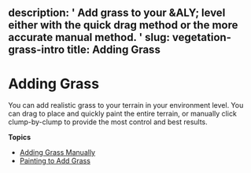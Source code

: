 description: ' Add grass to your &ALY; level either with the quick drag method or
  the more accurate manual method. '
slug: vegetation-grass-intro
title: Adding Grass
---
# Adding Grass<a name="vegetation-grass-intro"></a>

You can add realistic grass to your terrain in your environment level\. You can drag to place and quickly paint the entire terrain, or manually click clump\-by\-clump to provide the most control and best results\. 

**Topics**
+ [Adding Grass Manually](vegetation-grass-manual.md)
+ [Painting to Add Grass](vegetation-grass-procedural.md)